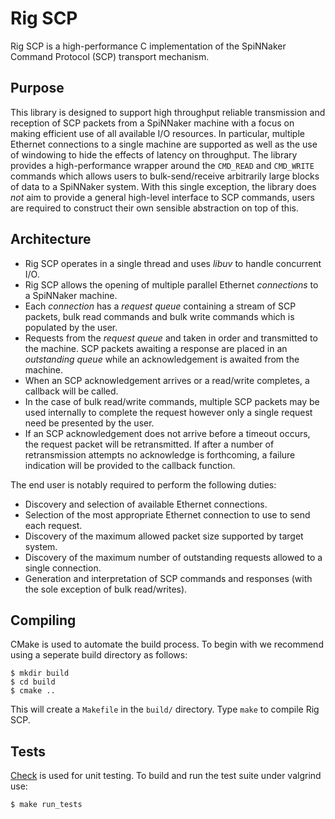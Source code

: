 Rig SCP
=======

Rig SCP is a high-performance C implementation of the SpiNNaker Command Protocol
(SCP) transport mechanism.

Purpose
-------

This library is designed to support high throughput reliable transmission and
reception of SCP packets from a SpiNNaker machine with a focus on making
efficient use of all available I/O resources. In particular, multiple Ethernet
connections to a single machine are supported as well as the use of windowing to
hide the effects of latency on throughput. The library provides a
high-performance wrapper around the `CMD_READ` and `CMD_WRITE` commands which
allows users to bulk-send/receive arbitrarily large blocks of data to a
SpiNNaker system. With this single exception, the library does *not* aim to
provide a general high-level interface to SCP commands, users are required to
construct their own sensible abstraction on top of this.

Architecture
------------

* Rig SCP operates in a single thread and uses *libuv* to handle concurrent I/O.
* Rig SCP allows the opening of multiple parallel Ethernet *connections* to a
  SpiNNaker machine.
* Each *connection* has a *request queue* containing a stream of SCP packets,
  bulk read commands and bulk write commands which is populated by the user.
* Requests from the *request queue* and taken in order and transmitted to the
  machine. SCP packets awaiting a response are placed in an *outstanding queue*
  while an acknowledgement is awaited from the machine.
* When an SCP acknowledgement arrives or a read/write completes, a callback will
  be called.
* In the case of bulk read/write commands, multiple SCP packets may be used
  internally to complete the request however only a single request need be
  presented by the user.
* If an SCP acknowledgement does not arrive before a timeout occurs, the request
  packet will be retransmitted. If after a number of retransmission attempts no
  acknowledge is forthcoming, a failure indication will be provided to the
  callback function.

The end user is notably required to perform the following duties:

* Discovery and selection of available Ethernet connections.
* Selection of the most appropriate Ethernet connection to use to send each
  request.
* Discovery of the maximum allowed packet size supported by target system.
* Discovery of the maximum number of outstanding requests allowed to a single
  connection.
* Generation and interpretation of SCP commands and responses (with the
  sole exception of bulk read/writes).

Compiling
---------

CMake is used to automate the build process. To begin with we recommend using a
seperate build directory as follows:

    $ mkdir build
    $ cd build
    $ cmake ..

This will create a `Makefile` in the `build/` directory. Type `make` to compile
Rig SCP.

Tests
-----

[Check](http://check.sourceforge.net/) is used for unit testing. To build and
run the test suite under valgrind use:

    $ make run_tests
